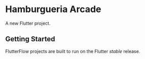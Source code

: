 # Hamburgueria Arcade

A new Flutter project.

## Getting Started

FlutterFlow projects are built to run on the Flutter _stable_ release.
